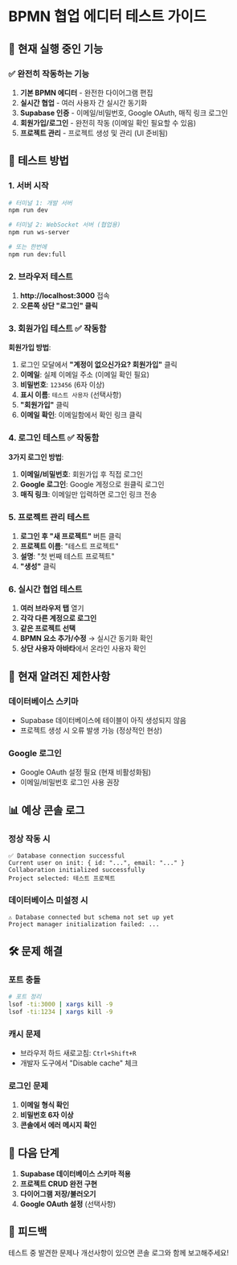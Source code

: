 # BPMN 협업 에디터 테스트 가이드

## 🚀 현재 실행 중인 기능

### ✅ 완전히 작동하는 기능
1. **기본 BPMN 에디터** - 완전한 다이어그램 편집
2. **실시간 협업** - 여러 사용자 간 실시간 동기화
3. **Supabase 인증** - 이메일/비밀번호, Google OAuth, 매직 링크 로그인
4. **회원가입/로그인** - 완전히 작동 (이메일 확인 필요할 수 있음)
5. **프로젝트 관리** - 프로젝트 생성 및 관리 (UI 준비됨)

## 🧪 테스트 방법

### 1. 서버 시작
```bash
# 터미널 1: 개발 서버
npm run dev

# 터미널 2: WebSocket 서버 (협업용)
npm run ws-server

# 또는 한번에
npm run dev:full
```

### 2. 브라우저 테스트
1. **http://localhost:3000** 접속
2. **오른쪽 상단 "로그인" 클릭**

### 3. 회원가입 테스트 ✅ **작동함**
**회원가입 방법**:
1. 로그인 모달에서 **"계정이 없으신가요? 회원가입"** 클릭
2. **이메일**: 실제 이메일 주소 (이메일 확인 필요)
3. **비밀번호**: `123456` (6자 이상)
4. **표시 이름**: `테스트 사용자` (선택사항)
5. **"회원가입"** 클릭
6. **이메일 확인**: 이메일함에서 확인 링크 클릭

### 4. 로그인 테스트 ✅ **작동함**
**3가지 로그인 방법**:
1. **이메일/비밀번호**: 회원가입 후 직접 로그인
2. **Google 로그인**: Google 계정으로 원클릭 로그인
3. **매직 링크**: 이메일만 입력하면 로그인 링크 전송

### 5. 프로젝트 관리 테스트
1. **로그인 후 "새 프로젝트"** 버튼 클릭
2. **프로젝트 이름**: "테스트 프로젝트"
3. **설명**: "첫 번째 테스트 프로젝트"
4. **"생성"** 클릭

### 6. 실시간 협업 테스트
1. **여러 브라우저 탭** 열기
2. **각각 다른 계정으로 로그인**
3. **같은 프로젝트 선택**
4. **BPMN 요소 추가/수정** → 실시간 동기화 확인
5. **상단 사용자 아바타**에서 온라인 사용자 확인

## 🔧 현재 알려진 제한사항

### 데이터베이스 스키마
- Supabase 데이터베이스에 테이블이 아직 생성되지 않음
- 프로젝트 생성 시 오류 발생 가능 (정상적인 현상)

### Google 로그인
- Google OAuth 설정 필요 (현재 비활성화됨)
- 이메일/비밀번호 로그인 사용 권장

## 📊 예상 콘솔 로그

### 정상 작동 시
```
✅ Database connection successful
Current user on init: { id: "...", email: "..." }
Collaboration initialized successfully
Project selected: 테스트 프로젝트
```

### 데이터베이스 미설정 시
```
⚠️ Database connected but schema not set up yet
Project manager initialization failed: ...
```

## 🛠 문제 해결

### 포트 충돌
```bash
# 포트 정리
lsof -ti:3000 | xargs kill -9
lsof -ti:1234 | xargs kill -9
```

### 캐시 문제
- 브라우저 하드 새로고침: `Ctrl+Shift+R`
- 개발자 도구에서 "Disable cache" 체크

### 로그인 문제
1. **이메일 형식 확인**
2. **비밀번호 6자 이상**
3. **콘솔에서 에러 메시지 확인**

## 🎯 다음 단계

1. **Supabase 데이터베이스 스키마 적용**
2. **프로젝트 CRUD 완전 구현**
3. **다이어그램 저장/불러오기**
4. **Google OAuth 설정** (선택사항)

## 📝 피드백

테스트 중 발견한 문제나 개선사항이 있으면 콘솔 로그와 함께 보고해주세요!